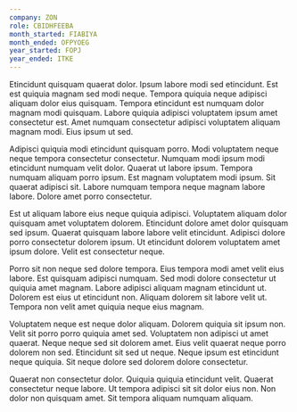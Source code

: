 ```yaml
---
company: ZON
role: CBIDHFEEBA
month_started: FIABIYA
month_ended: OFPYOEG
year_started: FOPJ
year_ended: ITKE
---
```


Etincidunt quisquam quaerat dolor. Ipsum labore modi sed etincidunt. Est est quiquia magnam sed modi neque. Tempora quiquia neque adipisci aliquam dolor eius quisquam. Tempora etincidunt est numquam dolor magnam modi quisquam. Labore quiquia adipisci voluptatem ipsum amet consectetur est. Amet numquam consectetur adipisci voluptatem aliquam magnam modi. Eius ipsum ut sed.

Adipisci quiquia modi etincidunt quisquam porro. Modi voluptatem neque neque tempora consectetur consectetur. Numquam modi ipsum modi etincidunt numquam velit dolor. Quaerat ut labore ipsum. Tempora numquam aliquam porro ipsum. Est magnam voluptatem modi ipsum. Sit quaerat adipisci sit. Labore numquam tempora neque magnam labore labore. Dolore amet porro consectetur.

Est ut aliquam labore eius neque quiquia adipisci. Voluptatem aliquam dolor quisquam amet voluptatem dolorem. Etincidunt dolore amet dolor quisquam sed ipsum. Quaerat quisquam labore labore velit etincidunt. Adipisci dolore porro consectetur dolorem ipsum. Ut etincidunt dolorem voluptatem amet ipsum dolore. Velit est consectetur neque.

Porro sit non neque sed dolore tempora. Eius tempora modi amet velit eius labore. Est quisquam adipisci numquam. Sed modi dolore consectetur ut quiquia amet magnam. Labore adipisci aliquam magnam etincidunt ut. Dolorem est eius ut etincidunt non. Aliquam dolorem sit labore velit ut. Tempora non velit amet quiquia neque eius magnam.

Voluptatem neque est neque dolor aliquam. Dolorem quiquia sit ipsum non. Velit sit porro porro quiquia amet sed. Voluptatem non adipisci ut amet quaerat. Neque neque sed sit dolorem amet. Eius velit quaerat neque porro dolorem non sed. Etincidunt sit sed ut neque. Neque ipsum est etincidunt neque quiquia. Sit neque dolore sed dolorem dolore consectetur.

Quaerat non consectetur dolor. Quiquia quiquia etincidunt velit. Quaerat consectetur neque labore. Ut tempora adipisci sit sit dolor eius non. Non dolor non quisquam amet. Sit tempora aliquam numquam aliquam.
    